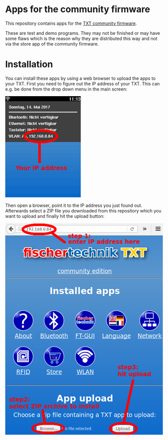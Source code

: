 # Apps for the community firmware

This repository contains apps for the [TXT community firmware](https://github.com/ftCommunity/ftcommunity-TXT).

These are test and demo programs. They may not be finished or may have some
flaws which is the reason why they are distributed this way and not via
the store app of the community firmware.

# Installation

You can install these apps by using a web browser to upload the apps to your TXT. First you need to figure out the IP address of your TXT. This can e.g. be
done from the drop down menu in the main screen:

![obtain IP address](media/ipaddr.png)

Then open a browser, point it to the IP address you just found out. Afterwards select a ZIP file you downloaded from this repository which you want to upload and finally hit the upload button:

![Upload a ZIP file](media/upload.png)